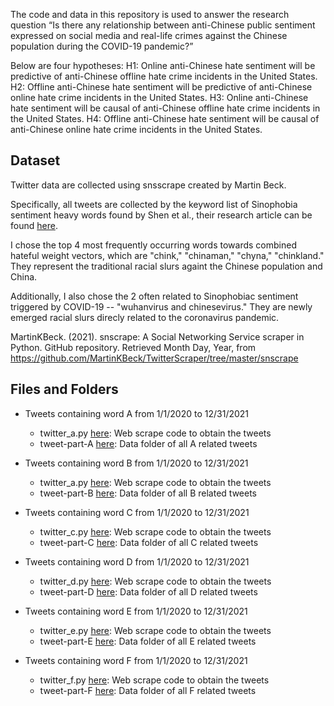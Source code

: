 The code and data in this repository is used to answer the research question “Is there any relationship between anti-Chinese public sentiment 
expressed on social media and real-life crimes against the Chinese population during the COVID-19 pandemic?”

Below are four hypotheses: 
H1: Online anti-Chinese hate sentiment will be predictive of anti-Chinese offline hate crime incidents in the United States.
H2: Offline anti-Chinese hate sentiment will be predictive of anti-Chinese online hate crime incidents in the United States.
H3: Online anti-Chinese hate sentiment will be causal of anti-Chinese offline hate crime incidents in the United States.
H4: Offline anti-Chinese hate sentiment will be causal of anti-Chinese online hate crime incidents in the United States.


## Dataset
Twitter data are collected using snsscrape created by Martin Beck.

Specifically, all tweets are collected by the keyword list of Sinophobia sentiment heavy words found by Shen et al., their research article can be found [here](https://ojs.aaai.org/index.php/ICWSM/article/view/19348).

I chose the top 4 most frequently occurring words towards combined hateful weight vectors, which are "chink," "chinaman," "chyna," "chinkland." They represent the traditional racial slurs againt the Chinese population and China.

Additionally, I also chose the 2 often related to Sinophobiac sentiment triggered by COVID-19 -- "wuhanvirus and chinesevirus." They are newly emerged racial slurs direcly related to the coronavirus pandemic.

MartinKBeck. (2021). snscrape: A Social Networking Service scraper in Python. GitHub repository. Retrieved Month Day, Year, from https://github.com/MartinKBeck/TwitterScraper/tree/master/snscrape


## Files and Folders
- Tweets containing word A from 1/1/2020 to 12/31/2021
    - twitter_a.py [here](https://github.com/macs30200-s23/replication-materials-yuzhouw313/blob/main/twitter_a.py): Web scrape code to obtain the tweets
    - tweet-part-A [here](https://github.com/macs30200-s23/replication-materials-yuzhouw313/tree/main/tweet-part-A): Data folder of all A related tweets

- Tweets containing word B from 1/1/2020 to 12/31/2021
    - twitter_a.py [here](https://github.com/macs30200-s23/replication-materials-yuzhouw313/blob/main/twitter_a.py): Web scrape code to obtain the tweets
    - tweet-part-B [here](https://github.com/macs30200-s23/replication-materials-yuzhouw313/tree/main/tweet-part-B): Data folder of all B related tweets

- Tweets containing word C from 1/1/2020 to 12/31/2021
    - twitter_c.py [here](https://github.com/macs30200-s23/replication-materials-yuzhouw313/blob/main/twitter_c.py): Web scrape code to obtain the tweets
    - tweet-part-C [here](https://github.com/macs30200-s23/replication-materials-yuzhouw313/tree/main/tweet-part-C): Data folder of all C related tweets

- Tweets containing word D from 1/1/2020 to 12/31/2021
    - twitter_d.py [here](https://github.com/macs30200-s23/replication-materials-yuzhouw313/blob/main/twitter_d.py): Web scrape code to obtain the tweets
    - tweet-part-D [here](https://github.com/macs30200-s23/replication-materials-yuzhouw313/tree/main/tweet-part-D): Data folder of all D related tweets

- Tweets containing word E from 1/1/2020 to 12/31/2021
    - twitter_e.py [here](https://github.com/macs30200-s23/replication-materials-yuzhouw313/blob/main/twitter_e.py): Web scrape code to obtain the tweets
    - tweet-part-E [here](https://github.com/macs30200-s23/replication-materials-yuzhouw313/tree/main/tweet-part-E): Data folder of all E related tweets

- Tweets containing word F from 1/1/2020 to 12/31/2021
    - twitter_f.py [here](https://github.com/macs30200-s23/replication-materials-yuzhouw313/blob/main/twitter_f.py): Web scrape code to obtain the tweets
    - tweet-part-F [here](https://github.com/macs30200-s23/replication-materials-yuzhouw313/tree/main/tweet-part-F): Data folder of all F related tweets


